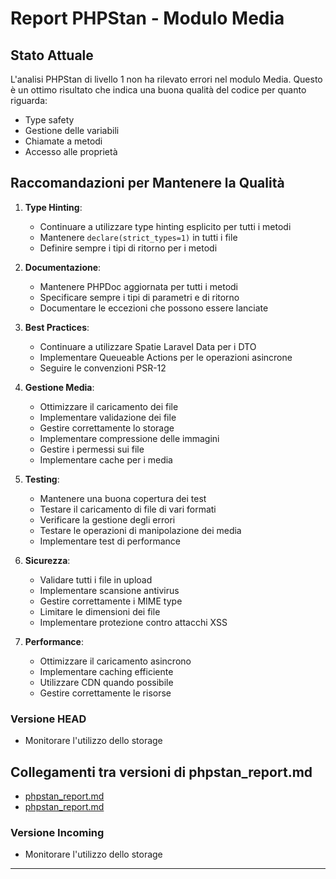 # Report PHPStan - Modulo Media

## Stato Attuale

L'analisi PHPStan di livello 1 non ha rilevato errori nel modulo Media. Questo è un ottimo risultato che indica una buona qualità del codice per quanto riguarda:
- Type safety
- Gestione delle variabili
- Chiamate a metodi
- Accesso alle proprietà

## Raccomandazioni per Mantenere la Qualità

1. **Type Hinting**:
   - Continuare a utilizzare type hinting esplicito per tutti i metodi
   - Mantenere `declare(strict_types=1)` in tutti i file
   - Definire sempre i tipi di ritorno per i metodi

2. **Documentazione**:
   - Mantenere PHPDoc aggiornata per tutti i metodi
   - Specificare sempre i tipi di parametri e di ritorno
   - Documentare le eccezioni che possono essere lanciate

3. **Best Practices**:
   - Continuare a utilizzare Spatie Laravel Data per i DTO
   - Implementare Queueable Actions per le operazioni asincrone
   - Seguire le convenzioni PSR-12

4. **Gestione Media**:
   - Ottimizzare il caricamento dei file
   - Implementare validazione dei file
   - Gestire correttamente lo storage
   - Implementare compressione delle immagini
   - Gestire i permessi sui file
   - Implementare cache per i media

5. **Testing**:
   - Mantenere una buona copertura dei test
   - Testare il caricamento di file di vari formati
   - Verificare la gestione degli errori
   - Testare le operazioni di manipolazione dei media
   - Implementare test di performance

6. **Sicurezza**:
   - Validare tutti i file in upload
   - Implementare scansione antivirus
   - Gestire correttamente i MIME type
   - Limitare le dimensioni dei file
   - Implementare protezione contro attacchi XSS

7. **Performance**:
   - Ottimizzare il caricamento asincrono
   - Implementare caching efficiente
   - Utilizzare CDN quando possibile
   - Gestire correttamente le risorse
### Versione HEAD

   - Monitorare l'utilizzo dello storage 
## Collegamenti tra versioni di phpstan_report.md
* [phpstan_report.md](../../../Lang/docs/phpstan_report.md)
* [phpstan_report.md](../../../Media/docs/phpstan_report.md)


### Versione Incoming

   - Monitorare l'utilizzo dello storage 

---

